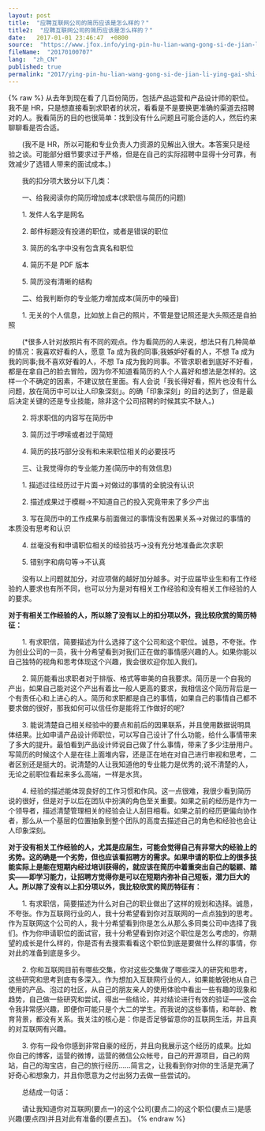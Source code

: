 ```yaml
---
layout: post
title:  "应聘互联网公司的简历应该是怎么样的？"
title2:  "应聘互联网公司的简历应该是怎么样的？"
date:   2017-01-01 23:46:47  +0800
source:  "https://www.jfox.info/ying-pin-hu-lian-wang-gong-si-de-jian-li-ying-gai-shi-zen-me-yang-de.html"
fileName:  "20170100707"
lang:  "zh_CN"
published: true
permalink: "2017/ying-pin-hu-lian-wang-gong-si-de-jian-li-ying-gai-shi-zen-me-yang-de.html"
---
```

{% raw %}
从去年到现在看了几百份简历，包括产品运营和产品设计师的职位。我不是 HR，只是想直接看到求职者的状况，看看是不是要换更准确的渠道去招聘对的人。我看简历的目的也很简单：找到没有什么问题且可能合适的人，然后约来聊聊看是否合适。

　　(我不是 HR，所以可能和专业负责人力资源的见解出入很大。本答案只是经验之谈。可能部分细节要求过于严格，但是在自己的实际招聘中显得十分可靠，有效减少了选错人带来的面试成本。)

　　我的扣分项大致分以下几类：

　　一、给我阅读你的简历增加成本(求职信与简历的问题)

　　1. 发件人名字是网名

　　2. 邮件标题没有投递的职位，或者是错误的职位

　　3. 简历的名字中没有包含真名和职位

　　4. 简历不是 PDF 版本

　　5. 简历没有清晰的结构

　　二、给我判断你的专业能力增加成本(简历中的噪音)

　　1. 无关的个人信息，比如放上自己的照片，不管是登记照还是大头照还是自拍照

　　(*很多人针对放照片有不同的观点。作为看简历的人来说，想法只有几种简单的情况：我喜欢好看的人，愿意 Ta 成为我的同事;我嫉妒好看的人，不想 Ta 成为我的同事;我不喜欢好看的人，不想 Ta 成为我的同事。不管求职者到底好不好看，都是在拿自己的脸去冒险，因为你不知道看简历的人个人喜好和想法是怎样的。这样一个不确定的因素，不建议放在里面。有人会说「我长得好看，照片也没有什么问题，放在简历中可以让人印象深刻」。的确「印象深刻」的目的达到了，但是最后决定关键的还是专业技能，除非这个公司招聘的时候其实不缺人。)

　　2. 将求职信的内容写在简历中

　　3. 简历过于啰嗦或者过于简短

　　4. 简历的技巧部分没有和未来职位相关的必要技巧

　　三、让我觉得你的专业能力差(简历中的有效信息)

　　1. 描述过往经历过于片面→对做过的事情的全貌没有认识

　　2. 描述成果过于模糊→不知道自己的投入究竟带来了多少产出

　　3. 写在简历中的工作成果与前面做过的事情没有因果关系→对做过的事情的本质没有思考和认识

　　4. 丝毫没有和申请职位相关的经验技巧→没有充分地准备此次求职

　　5. 错别字和病句等→不认真

　　没有以上问题就加分，对应项做的越好加分越多。对于应届毕业生和有工作经验的人要求也有所不同，也可以分为是对有相关工作经验和没有相关工作经验的人的要求。

**对于有相关工作经验的人，所以除了没有以上的扣分项以外，我比较欣赏的简历特征：**

　　1. 有求职信，简要描述为什么选择了这个公司和这个职位。诚恳，不夸张。作为创业公司的一员，我十分希望看到对我们正在做的事情感兴趣的人。如果你能以自己独特的视角和思考体现这个兴趣，我会很欢迎你加入我们。

　　2. 简历能看出求职者对于排版、格式等审美的自我要求。简历是一个自我的产出，如果自己能对这个产出有着比一般人更高的要求，我相信这个简历背后是一个有责任心和上进心的人。简历和求职都是自己的事情，如果自己的事情自己都不要求做的很好，那我如何可以信任你是能将工作做好的呢?

　　3. 能说清楚自己相关经验中的要点和前后的因果联系，并且使用数据说明具体结果。比如申请产品设计师职位，可以写自己设计了什么功能，给什么事情带来了多大的提升。最怕看到产品设计师说自己做了什么事情，带来了多少注册用户。写简历的时候这个人是在往上面堆内容，还是正在地在对自己进行审视和思考，二者区别还是挺大的。说清楚的人让我知道他的专业能力是优秀的;说不清楚的人，无论之前职位看起来多么高端，一样是水货。

　　4. 经验的描述能体现良好的工作习惯和作风。这一点很难，我很少看到简历说的很好，但是对于以后在团队中扮演的角色至关重要。如果之前的经历是作为一个领导者，描述清楚管理相关的经验会让人刮目相看。如果之前的经历更偏向协作者，那么从一个基层的位置抽象到整个团队的高度去描述自己的角色和经验也会让人印象深刻。

**对于没有相关工作经验的人，**尤其是应届生，可能会觉得自己有非常大的经验上的劣势。这的确是一个劣势，但也应该看招聘方的需求。如果申请的职位上的很多技能实际上是能在短期内经过培训获得的，就应该在简历中着重突出自己的聪颖、踏实——即学习能力，让招聘方觉得你是可以在短期内弥补自己短板，潜力巨大的人。所以**除了没有以上扣分项以外，我比较欣赏的简历特征有：**

　　1. 有求职信，简要描述为什么对自己的职业做出了这样的规划和选择。诚恳，不夸张。作为互联网行业的人，我十分希望看到你对互联网的一点点独到的思考。作为互联网这个公司的人，我十分希望看到你是怎么从那么多同类公司中选择了我们。作为你申请职位的面试官，我十分希望看到你对这个职位是怎么考虑的，你期望的成长是什么样的，你是否有去搜索看看这个职位到底是要做什么样的事情，你对此的准备到底是多少。

　　2. 你和互联网目前有哪些交集，你对这些交集做了哪些深入的研究和思考，这些研究和思考到底有多深入。作为想加入互联网行业的人，如果能敏锐地从自己使用的产品、泡过的社区，从自己的朋友亲人的使用体验中看出一些有趣的现象和趋势，自己做一些研究和尝试，得出一些结论，并对结论进行有效的验证——这会令我非常感兴趣，即便你可能只是个大二的学生。而我说的这些事情，和年龄、教育背景，都没有关系。我关注的核心是：你是否足够留意你的互联网生活，并且真的对互联网有兴趣。

　　3. 你有一段令你感到非常自豪的经历，并且向我展示这个经历的成果。比如你自己的博客，运营的微博，运营的微信公众帐号，自己的开源项目，自己的网站，自己的淘宝店，自己的旅行经历……简言之，让我看到你对你的生活是充满了好奇心和想象力，并且你愿意为之付出努力去做一些尝试的。

　　总结成一句话：

　　请让我知道你对互联网(要点一)的这个公司(要点二)的这个职位(要点三)是感兴趣(要点四)并且对此有准备的(要点五)。
{% endraw %}